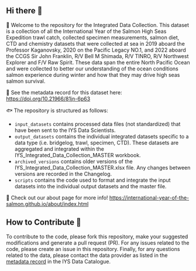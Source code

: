 ## Hi there 👋

🙋 Welcome to the repository for the Integrated Data Collection. This dataset is a collection of all the International Year of the Salmon High Seas Expedition trawl catch, collected specimen measurements, salmon diet, CTD and chemistry datasets that were collected at sea in 2019 aboard the Professor Kaganovsky, 2020 on the Pacific Legacy NO.1, and 2022 aboard the CCGS Sir John Franklin, R/V Bell M Shimada, R/V TINRO, R/V Northwest Explorer and F/V Raw Spirit. These data span the entire North Pacific Ocean and were collected to better our understanding of the ocean conditions salmon experience during winter and how that they may drive high seas salmon survival.  

🤖 See the metadata record for this dataset here: https://doi.org/10.21966/81jn-6p63

🐟 The repository is structured as follows: 
  * `input_datasets` contains processed data files (not standardized) that have been sent to the IYS Data Scientists.
  * `output_datasets` contains the individual integrated datasets specific to a data type (i.e. bridgelog, trawl, specimen, CTD). These datasets are aggregated and integrated within the IYS_Integrated_Data_Collection_MASTER workbook. 
  * `archived_versions` contains older versions of the IYS_Integrated_Data_Collection_MASTER.xlsx file. Any changes between versions are recorded in the Changelog. 
  * `scripts` contains the code used to format and integrate the input datasets into the individual output datasets and the master file.

🦐 Check out our about page for more info! https://international-year-of-the-salmon.github.io/about/index.html

## How to Contribute 🚢 

To contribute to the code, please fork this repository, make your suggested modifications and generate a pull request (PR). For any issues related to the code, please create an issue in this repository. Finally, for any questions related to the data, please contact the data provider as listed in the [metadata record]() in the IYS Data Catalogue.

